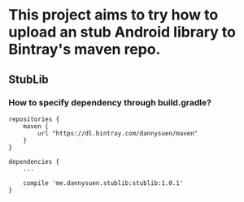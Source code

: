 # This project aims to try how to upload an stub Android library to Bintray's maven repo.

## StubLib
### How to specify dependency through build.gradle?

```
repositories {
    maven {
        url "https://dl.bintray.com/dannysuen/maven"
    }
}

dependencies {
	...

    compile 'me.dannysuen.stublib:stublib:1.0.1'
}
```